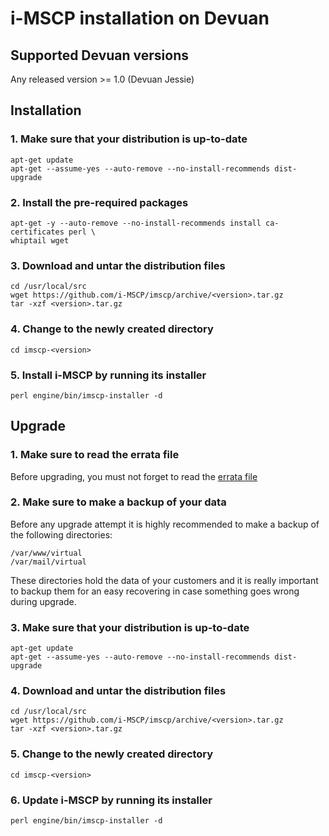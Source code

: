 # i-MSCP installation on Devuan

## Supported Devuan versions

Any released version >= 1.0 (Devuan Jessie)

## Installation

### 1. Make sure that your distribution is up-to-date

```
apt-get update
apt-get --assume-yes --auto-remove --no-install-recommends dist-upgrade
```

### 2. Install the pre-required packages

```
apt-get -y --auto-remove --no-install-recommends install ca-certificates perl \
whiptail wget
```

### 3. Download and untar the distribution files

```
cd /usr/local/src
wget https://github.com/i-MSCP/imscp/archive/<version>.tar.gz
tar -xzf <version>.tar.gz
```

### 4. Change to the newly created directory

```
cd imscp-<version>
```

### 5. Install i-MSCP by running its installer

```
perl engine/bin/imscp-installer -d
```

## Upgrade

### 1. Make sure to read the errata file

Before upgrading, you must not forget to read the
[errata file](https://github.com/i-MSCP/imscp/blob/<version>/docs/1.5.x_errata.md)


### 2. Make sure to make a backup of your data

Before any upgrade attempt it is highly recommended to make a backup of the
following directories:

```
/var/www/virtual
/var/mail/virtual
```

These directories hold the data of your customers and it is really important to
backup them for an easy recovering in case something goes wrong during upgrade.

### 3. Make sure that your distribution is up-to-date

```
apt-get update
apt-get --assume-yes --auto-remove --no-install-recommends dist-upgrade
```

### 4. Download and untar the distribution files

```
cd /usr/local/src
wget https://github.com/i-MSCP/imscp/archive/<version>.tar.gz
tar -xzf <version>.tar.gz
```

### 5. Change to the newly created directory

```
cd imscp-<version>
```

### 6. Update i-MSCP by running its installer

```
perl engine/bin/imscp-installer -d
```

